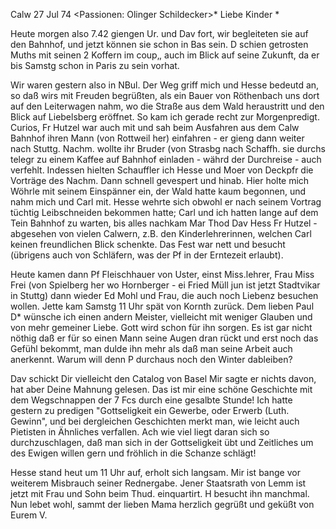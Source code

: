  Calw 27 Jul 74
 <Passionen: Olinger Schildecker>*
Liebe Kinder <Fried>*

Heute morgen also 7.42 giengen Ur. und Dav fort, wir begleiteten sie auf den Bahnhof, und jetzt können sie schon in Bas sein. D schien getrosten Muths mit seinen 2 Koffern im coup‚, auch im Blick auf seine Zukunft, da er bis Samstg schon in Paris zu sein vorhat.

Wir waren gestern also in NBul. Der Weg griff mich und Hesse bedeutd an, so daß wirs mit Freuden begrüßten, als ein Bauer von Röthenbach uns dort auf den Leiterwagen nahm, wo die Straße aus dem Wald heraustritt und den Blick auf Liebelsberg eröffnet. So kam ich gerade recht zur Morgenpredigt. Curios, Fr Hutzel war auch mit und sah beim Ausfahren aus dem Calw Bahnhof ihren Mann (von Rottweil her) einfahren - er gieng dann weiter nach Stuttg. Nachm. wollte ihr Bruder (von Strasbg nach Schaffh. sie durchs telegr zu einem Kaffee auf Bahnhof einladen - währd der Durchreise - auch verfehlt. Indessen hielten Schauffler ich Hesse und Moer von Deckpfr die Vorträge des Nachm. Dann schnell gevespert und hinab. Hier holte mich Wöhrle mit seinem Einspänner ein, der Wald hatte kaum begonnen, und nahm mich und Carl mit. Hesse wehrte sich obwohl er nach seinem Vortrag tüchtig Leibschneiden bekommen hatte; Carl und ich hatten lange auf dem Tein Bahnhof zu warten, bis alles nachkam Mar Thod Dav Hess Fr Hutzel - abgesehen von vielen Calwern, z.B. den Kinderlehrerinnen, welchen Carl keinen freundlichen Blick schenkte. Das Fest war nett und besucht (übrigens auch von Schläfern, was der Pf in der Erntezeit erlaubt).

Heute kamen dann Pf Fleischhauer von Uster, einst Miss.lehrer, Frau Miss Frei (von Spielberg her wo Hornberger - ei Fried Müll jun ist jetzt Stadtvikar in Stuttg) dann wieder Ed Mohl und Frau, die auch noch Liebenz besuchen wollen. Jette kam Samstg 11 Uhr spät von Kornth zurück. 
Dem lieben Paul D<ieterle>* wünsche ich einen andern Meister, vielleicht mit weniger Glauben und von mehr gemeiner Liebe. Gott wird schon für ihn sorgen. Es ist gar nicht nöthig daß er für so einen Mann seine Augen dran rückt und erst noch das Gefühl bekommt, man dulde ihn mehr als daß man seine Arbeit auch anerkennt. Warum will denn P durchaus noch den Winter dableiben?

Dav schickt Dir vielleicht den Catalog von Basel Mir sagte er nichts davon, hat aber Deine Mahnung gelesen. Das ist mir eine schöne Geschichte mit dem Wegschnappen der 7 Fcs durch eine gesalbte Stunde! Ich hatte gestern zu predigen "Gottseligkeit ein Gewerbe, oder Erwerb (Luth. Gewinn", und bei dergleichen Geschichten merkt man, wie leicht auch Pietisten in Ähnliches verfallen. Ach wie viel liegt daran sich so durchzuschlagen, daß man sich in der Gottseligkeit übt und Zeitliches um des Ewigen willen gern und fröhlich in die Schanze schlägt!

Hesse stand heut um 11 Uhr auf, erholt sich langsam. Mir ist bange vor weiterem Misbrauch seiner Rednergabe. Jener Staatsrath von Lemm ist jetzt mit Frau und Sohn beim Thud. einquartirt. H besucht ihn manchmal. Nun lebet wohl, sammt der lieben Mama herzlich gegrüßt und geküßt von Eurem  V.
